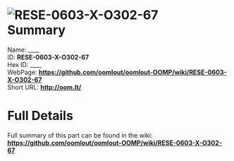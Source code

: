 
![RESE-0603-X-O302-67](https://github.com/oomlout/oomlout-OOMP/blob/master/parts/RESE-0603-X-O302-67/RESE-0603-X-O302-67_420.jpg)   
Summary
=================
  
Name: ____    
ID: __RESE-0603-X-O302-67__   
Hex ID: ____   
WebPage: __https://github.com/oomlout/oomlout-OOMP/wiki/RESE-0603-X-O302-67__   
Short URL: __http://oom.lt/__   

Full Details
==========================
Full summary of this part can be found in the wiki:   
__https://github.com/oomlout/oomlout-OOMP/wiki/RESE-0603-X-O302-67__    

